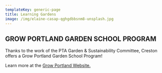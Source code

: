 ```yaml
---
templateKey: generic-page
title: Learning Gardens
image: /img/elaine-casap-qghgdbbsnm8-unsplash.jpg
---
```

## GROW PORTLAND GARDEN SCHOOL PROGRAM

Thanks to the work of the PTA Garden & Sustainability Committee, Creston offers a Grow Portland Garden School Program!

Learn more at the [Grow Portland Website.](https://www.growportland.org/program-cirriculum-overview)